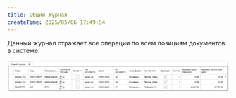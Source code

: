 ```yaml
---
title: Общий журнал
createTime: 2025/05/06 17:49:54
---
```

Данный журнал отражает все операции по всем позициям документов в системе.

![](../../../assets/specification/image417.png)